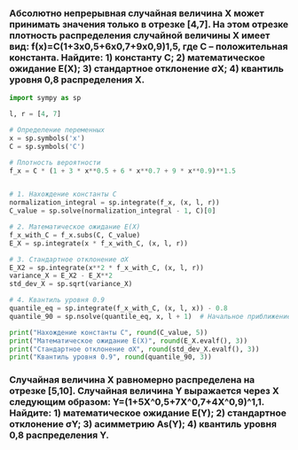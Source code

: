 ### Абсолютно непрерывная случайная величина X может принимать значения только в отрезке [4,7]. На этом отрезке плотность распределения случайной величины X имеет вид: f(x)=C(1+3x0,5+6x0,7+9x0,9)1,5, где C – положительная константа. Найдите: 1) константу C; 2) математическое ожидание E(X); 3) стандартное отклонение σX; 4) квантиль уровня 0,8 распределения X.
```python
import sympy as sp

l, r = [4, 7]

# Определение переменных
x = sp.symbols('x')
C = sp.symbols('C')

# Плотность вероятности
f_x = C * (1 + 3 * x**0.5 + 6 * x**0.7 + 9 * x**0.9)**1.5


# 1. Нахождение константы C
normalization_integral = sp.integrate(f_x, (x, l, r))
C_value = sp.solve(normalization_integral - 1, C)[0]

# 2. Математическое ожидание E(X)
f_x_with_C = f_x.subs(C, C_value)
E_X = sp.integrate(x * f_x_with_C, (x, l, r))

# 3. Стандартное отклонение σX
E_X2 = sp.integrate(x**2 * f_x_with_C, (x, l, r))
variance_X = E_X2 - E_X**2
std_dev_X = sp.sqrt(variance_X)

# 4. Квантиль уровня 0.9
quantile_eq = sp.integrate(f_x_with_C, (x, l, x)) - 0.8
quantile_90 = sp.nsolve(quantile_eq, x, l + 1)  # Начальное приближение x=5

print("Нахождение константы C", round(C_value, 5))
print("Математическое ожидание E(X)", round(E_X.evalf(), 3))
print("Стандартное отклонение σX", round(std_dev_X.evalf(), 3))
print("Квантиль уровня 0.9", round(quantile_90, 3))
```

### Случайная величина X равномерно распределена на отрезке [5,10]. Случайная величина Y выражается через X следующим образом: Y=(1+5X^0,5+7X^0,7+4X^0,9)^1,1. Найдите: 1) математическое ожидание E(Y); 2) стандартное отклонение σY; 3) асимметрию As(Y); 4) квантиль уровня 0,8 распределения Y.
```python

```
